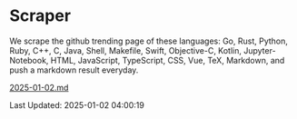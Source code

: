 # Scraper

We scrape the github trending page of these languages: Go, Rust, Python, Ruby, C++, C, Java, Shell, Makefile, Swift, Objective-C, Kotlin, Jupyter-Notebook, HTML, JavaScript, TypeScript, CSS, Vue, TeX, Markdown, and push a markdown result everyday.

[2025-01-02.md](https://github.com/yangwenmai/github-trending-backup/blob/master/2025-01-02.md)

Last Updated: 2025-01-02 04:00:19